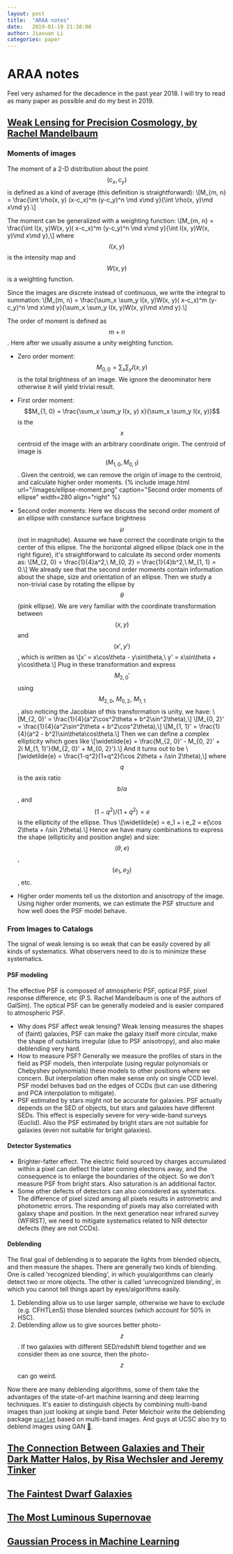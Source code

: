 ```yaml
---
layout: post
title:  "ARAA notes"
date:   2019-01-19 21:38:00
author: Jiaxuan Li
categories: paper
---
```

# ARAA notes
Feel very ashamed for the decadence in the past year 2018. I will try to read as many paper as possible and do my best in 2019.

## [Weak Lensing for Precision Cosmology, by Rachel Mandelbaum](https://www.annualreviews.org/doi/abs/10.1146/annurev-astro-081817-051928)

### Moments of images
The moment of a 2-D distribution about the point $$(c_x, c_y)$$ is defined as a kind of average (this definition is straightforward):
\\[M_{m, n} = \frac{\int \rho(x, y) (x-c_x)^m (y-c_y)^n \md x\md y}{\int \rho(x, y)\md x\md y}.\\]

The moment can be generalized with a weighting function:
\\[M_{m, n} = \frac{\int I(x, y)W(x, y)( x-c_x)^m (y-c_y)^n \md x\md y}{\int I(x, y)W(x, y)\md x\md y},\\]
where $$I(x, y)$$ is the intensity map and $$W(x, y)$$ is a weighting function.

Since the images are discrete instead of continuous, we write the integral to summation:
\\[M_{m, n} = \frac{\sum_x \sum_y I(x, y)W(x, y)( x-c_x)^m (y-c_y)^n \md x\md y}{\sum_x \sum_y  I(x, y)W(x, y)\md x\md y}.\\]

The order of moment is defined as $$m+n$$. Here after we usually assume a unity weighting function.

- Zero order moment: $$M_{0, 0} = \sum_x \sum_y I(x, y)$$ is the total brightness of an image. We ignore the denominator here otherwise it will yield trivial result.
- First order moment: $$M_{1, 0} = \frac{\sum_x \sum_y I(x, y) x}{\sum_x \sum_y I(x, y)}$$ is the $$x$$ centroid of the image with an arbitrary coordinate origin. The centroid of image is $$(M_{1, 0}, M_{0, 1})$$. Given the centroid, we can remove the origin of image to the centroid, and calculate higher order moments.
{% include image.html url="/images/ellipse-moment.png" caption="Second order moments of ellipse" width=280 align="right" %}
- Second order moments: Here we discuss the second order moment of an ellipse with constance surface brightness $$\mu$$ (not in magnitude). Assume we have correct the coordinate origin to the center of this ellipse. The the horizontal aligned ellipse (black one in the right figure), it's straightforward to calculate its second order moments as:
\\[M_{2, 0} = \frac{1}{4}a^2,\ M_{0, 2} = \frac{1}{4}b^2,\ M_{1, 1} = 0.\\]
We already see that the second order moments contain information about the shape, size and orientation of an ellipse. Then we study a non-trivial case by rotating the ellipse by $$\theta$$ (pink ellipse). We are very familiar with the coordinate transformation between $$(x, y)$$ and $$(x', y')$$, which is written as
\\[x' = x\cos\theta - y\sin\theta,\ y' = x\sin\theta + y\cos\theta.\\]
Plug in these transformation and express $$M_{2, 0}'$$ using $$M_{2, 0},\ M_{0, 2},\ M_{1,1}$$, also noticing the Jacobian of this transformation is unity, we have:
\\[M_{2, 0}' = \frac{1}{4}(a^2\cos^2\theta + b^2\sin^2\theta),\\]
\\[M_{0, 2}' = \frac{1}{4}(a^2\sin^2\theta + b^2\cos^2\theta),\\]
\\[M_{1, 1}' = \frac{1}{4}(a^2 - b^2)\sin\theta\cos\theta.\\]
Then we can define a complex ellipticity which goes like
\\[\widetilde{e} = \frac{M_{2, 0}' - M_{0, 2}' + 2i M_{1, 1}'}{M_{2, 0}' + M_{0, 2}'}.\\]
And it turns out to be
\\[\widetilde{e} = \frac{1-q^2}{1+q^2}(\cos 2\theta + i\sin 2\theta),\\]
where $$q$$ is the axis ratio $$b/a$$, and $$ (1-q^2) / (1+q^2) = e$$ is the ellipticity of the ellipse. Thus
\\[\widetilde{e} = e_1 + i e_2 = e(\cos 2\theta + i\sin 2\theta).\\]
Hence we have many combinations to express the shape (ellipticity and position angle) and size: $$(\theta, e)$$, $$(e_1, e_2)$$, etc.

- Higher order moments tell us the distortion and anisotropy of the image. Using higher order moments, we can estimate the PSF structure and how well does the PSF model behave. 

### From Images to Catalogs
The signal of weak lensing is so weak that can be easily covered by all kinds of systematics. What observers need to do is to minimize these systematics. 
#### PSF modeling
The effective PSF is composed of atmospheric PSF, optical PSF, pixel response difference, etc (P.S. Rachel Mandelbaum is one of the authors of GalSim). The optical PSF can be generally modeled and is easier compared to atmospheric PSF.
- Why does PSF affect weak lensing? Weak lensing measures the shapes of (faint) galaxies, PSF can make the galaxy itself more circular, make the shape of outskirts irregular (due to PSF anisotropy), and also make deblending very hard.
- How to measure PSF? Generally we measure the profiles of stars in the field as PSF models, then interpolate (using regular polynomials or Chebyshev polynomials) these models to other positions where we concern. But interpolation often make sense only on single CCD level. PSF model behaves bad on the edges of CCDs (but can use dithering and PCA interpolation to mitigate).
- PSF estimated by stars might not be accurate for galaxies. PSF actually depends on the SED of objects, but stars and galaxies have different SEDs. This effect is especially severe for very-wide-band surveys (Euclid). Also the PSF estimated by bright stars are not suitable for galaxies (even not suitable for bright galaxies).

#### Detector Systematics
- Brighter-fatter effect. The electric field sourced by charges accumulated within a pixel can deflect the later coming electrons away, and the consequence is to enlarge the boundaries of the object. So we don't measure PSF from bright stars. Also saturation is an additional factor.
- Some other defects of detectors can also considered as systematics. The difference of pixel sized among all pixels results in astrometric and photometric errors. The responding of pixels may also correlated with galaxy shape and position. In the next generation near infrared survey (WFIRST), we need to mitigate systematics related to NIR detector defects (they are not CCDs).

#### Deblending
The final goal of deblending is to separate the lights from blended objects, and then measure the shapes. There are generally two kinds of blending. One is called 'recognized blending', in which you/algorithms can clearly detect two or more objects. The other is called 'unrecognized blending', in which you cannot tell things apart by eyes/algorithms easily. 
1. Deblending allow us to use larger sample, otherwise we have to exclude (e.g. CFHTLenS) those blended sources (which account for 50% in HSC).
2. Deblending allow us to give sources better photo-$$z$$. If two galaxies with different SED/redshift blend together and we consider them as one source, then the photo-$$z$$ can go weird. 

Now there are many deblending algorithms, some of them take the advantages of the state-of-art machine learning and deep learning techniques. It's easier to distinguish objects by combining multi-band images than just looking at single band. Peter Melchoir write the deblending package [`scarlet`](https://arxiv.org/abs/1802.10157) based on multi-band images. And guys at UCSC also try to deblend images using GAN [&#x1f517;](https://arxiv.org/abs/1810.10098).

## [The Connection Between Galaxies and Their Dark Matter Halos, by Risa Wechsler and Jeremy Tinker](https://www.annualreviews.org/doi/abs/10.1146/annurev-astro-081817-051756)

## [The Faintest Dwarf Galaxies](https://arxiv.org/abs/1901.05465)

## [The Most Luminous Supernovae](https://arxiv.org/abs/1812.01428v1)

## [Gaussian Process in Machine Learning](http://www.gaussianprocess.org/gpml/chapters/RW.pdf)
